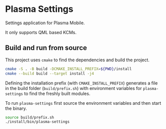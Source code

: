 # Plasma Settings

Settings application for Plasma Mobile.

It only supports QML based KCMs.

## Build and run from source

This project uses `cmake` to find the dependencies and build the project.

```sh
cmake -S . -B build -DCMAKE_INSTALL_PREFIX=${PWD}/install
cmake --build build --target install -j4
```

Defining the installation prefix (with `CMAKE_INSTALL_PREFIX`)
generates a file in the build folder (`build/prefix.sh`) with
environment variables for `plasma-settings` to find the freshly built modules.

To run `plasma-settings` first source the environment variables and then start the binary.

```sh
source build/prefix.sh
./install/bin/plasma-settings
```
